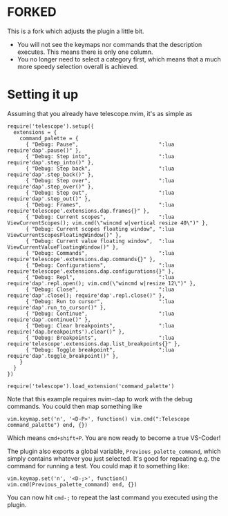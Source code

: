 # FORKED
This is a fork which adjusts the plugin a little bit.
- You will not see the keymaps nor commands that the description executes. This means there is only one column.
- You no longer need to select a category first, which means that a much more speedy selection overall is achieved.

# Setting it up

Assuming that you already have telescope.nvim, it's as simple as

```
require('telescope').setup({
  extensions = {
    command_palette = {
      { "Debug: Pause",                          ":lua require'dap'.pause()" },
      { "Debug: Step into",                      ":lua require'dap'.step_into()" },
      { "Debug: Step back",                      ":lua require'dap'.step_back()" },
      { "Debug: Step over",                      ":lua require'dap'.step_over()" },
      { "Debug: Step out",                       ":lua require'dap'.step_out()" },
      { "Debug: Frames",                         ":lua require'telescope'.extensions.dap.frames{}" },
      { "Debug: Current scopes",                 ":lua ViewCurrentScopes(); vim.cmd(\"wincmd w|vertical resize 40\")" },
      { "Debug: Current scopes floating window", ":lua ViewCurrentScopesFloatingWindow()" },
      { "Debug: Current value floating window",  ":lua ViewCurrentValueFloatingWindow()" },
      { "Debug: Commands",                       ":lua require'telescope'.extensions.dap.commands{}" },
      { "Debug: Configurations",                 ":lua require'telescope'.extensions.dap.configurations{}" },
      { "Debug: Repl",                           ":lua require'dap'.repl.open(); vim.cmd(\"wincmd w|resize 12\")" },
      { "Debug: Close",                          ":lua require'dap'.close(); require'dap'.repl.close()" },
      { "Debug: Run to cursor",                  ":lua require'dap'.run_to_cursor()" },
      { "Debug: Continue",                       ":lua require'dap'.continue()" },
      { "Debug: Clear breakpoints",              ":lua require('dap.breakpoints').clear()" },
      { "Debug: Breakpoints",                    ":lua require'telescope'.extensions.dap.list_breakpoints{}" },
      { "Debug: Toggle breakpoint",              ":lua require'dap'.toggle_breakpoint()" },
    }
  }
})

require('telescope').load_extension('command_palette')
```

Note that this example requires nvim-dap to work with the debug commands. You could then map something like

```
vim.keymap.set('n', '<D-P>', function() vim.cmd(":Telescope command_palette") end, {})
```

Which means `cmd+shift+P`. You are now ready to become a true VS-Coder!

The plugin also exports a global variable, `Previous_palette_command`, which simply contains whatever you just selected. It's good for repeating e.g. the command for running a test. You could map it to something like:

```
vim.keymap.set('n', '<D-;>', function() vim.cmd(Previous_palette_command) end, {})
```

You can now hit `cmd-;` to repeat the last command you executed using the plugin.
